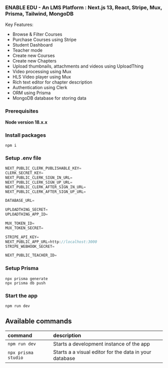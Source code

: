 ### ENABLE EDU - An LMS Platform : Next.js 13,  React, Stripe, Mux, Prisma, Tailwind, MongoDB 

Key Features:

- Browse & Filter Courses
- Purchase Courses using Stripe
- Student Dashboard
- Teacher mode
- Create new Courses
- Create new Chapters
- Upload thumbnails, attachments and videos using UploadThing
- Video processing using Mux
- HLS Video player using Mux
- Rich text editor for chapter description
- Authentication using Clerk
- ORM using Prisma
- MongoDB database for storing data

### Prerequisites

**Node version 18.x.x**

### Install packages

```shell
npm i
```

### Setup .env file


```js
NEXT_PUBLIC_CLERK_PUBLISHABLE_KEY=
CLERK_SECRET_KEY=
NEXT_PUBLIC_CLERK_SIGN_IN_URL=
NEXT_PUBLIC_CLERK_SIGN_UP_URL=
NEXT_PUBLIC_CLERK_AFTER_SIGN_IN_URL=
NEXT_PUBLIC_CLERK_AFTER_SIGN_UP_URL=

DATABASE_URL=

UPLOADTHING_SECRET=
UPLOADTHING_APP_ID=

MUX_TOKEN_ID=
MUX_TOKEN_SECRET=

STRIPE_API_KEY=
NEXT_PUBLIC_APP_URL=http://localhost:3000
STRIPE_WEBHOOK_SECRET=

NEXT_PUBLIC_TEACHER_ID=
```

### Setup Prisma


```shell
npx prisma generate
npx prisma db push

```

### Start the app

```shell
npm run dev
```

## Available commands

| command              | description                                            |
| :--------------------| :------------------------------------------------------|
| `npm run dev`        | Starts a development instance of the app               |
| `npx prisma studio`  | Starts a a visual editor for the data in your database |

